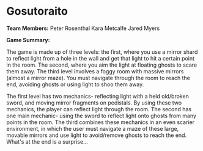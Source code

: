 # Gosutoraito

**Team Members:**
Peter Rosenthal
Kara Metcalfe
Jared Myers

**Game Summary:**

The game is made up of three levels: the first, where you use a mirror shard to reflect light from a hole in the wall and get that light to hit a certain point in the room. The second, where you aim the light at floating ghosts to scare them away. The third level involves a foggy room with massive mirrors (almost a mirror maze). You must navigate through the room to reach the end, avoiding ghosts or using light to shoo them away. 

The first level has two mechanics- reflecting light with a held old/broken sword, and moving mirror fragments on pedistals. By using these two mechanics, the player can reflect light through the room. The second has one main mechanic- using the sword to reflect light onto ghosts from many points in the room. The third combines these mechanics in an even scarier environment, in which the user must navigate a maze of these large, movable mirrors and use light to avoid/remove ghosts to reach the end. What's at the end is a surprise... 
